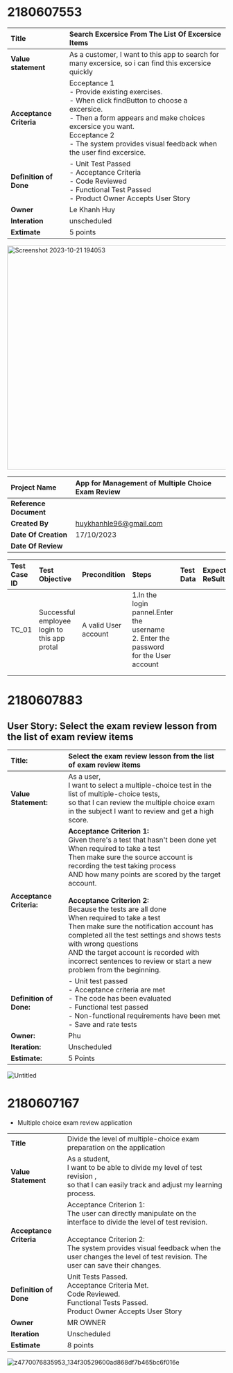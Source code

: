 # 2180607553

| **Title**                | Search Excersice From The List Of Excersice Items |
| :----------------------- | :---------------- |
| **Value statement**      | As a customer, I want to this app to search for many excersice, so i can find this excersice quickly |
| **Acceptance Criteria**  | Ecceptance 1<br>- Provide existing exercises.<br>- When click findButton to choose a excersice.<br>- Then a form appears and make choices excersice you want.<br>Ecceptance 2<br>- The system provides visual feedback when the user find excersice.|
| **Definition of Done**   | - Unit Test Passed <br> - Acceptance Criteria <br> - Code Reviewed <br> - Functional Test Passed <br> - Product Owner Accepts User Story|  
| **Owner**                | Le Khanh Huy|
| **Interation**           | unscheduled   |
| **Extimate**             |  5 points     |
<img width="517" alt="Screenshot 2023-10-21 194053" src="https://github.com/KhanhHuy03/2180607553/assets/144699815/b3bc6923-3144-4291-9e6d-3608953ceec4">


| **Project Name**       | App for Management of Multiple Choice Exam Review |
| :--------------------- | :------------------------------------------------ |
| **Reference Document** |                    |
| **Created By**         | huykhanhle96@gmail.com |
| **Date Of Creation**   |  17/10/2023 |
| **Date Of Review**     |  |

| **Test Case ID** | **Test Objective** | Precondition | Steps | Test Data | Expected ReSult | Post Conditional |
| :--------------- | :----------------- | :----------- | :---- | :-------- | :-------------- | :--------------- |
| TC_01 | Successful employee login to  this app protal | A valid User account | 1.In the login pannel.Enter the username <br> 2. Enter the password for the User account ||||
||||||||
||||||||



# 2180607883

## **User Story: Select the exam review lesson from the list of exam review items**

| **Title:** | Select the exam review lesson from the list of exam review items |
| :-------- | :----------------- |
| **Value Statement:** | As a user, <br>I want to select a multiple-choice test in the list of multiple-choice tests, <br> so that I can review the multiple choice exam in the subject I want to review and get a high score. |
| **Acceptance Criteria:** | **Acceptance Criterion 1:**  <br>Given there's a test that hasn't been done yet <br>When required to take a test <br>Then make sure the source account is recording the test taking process <br>AND how many points are scored by the target account. <br> <br>**Acceptance Criterion 2:** <br>Because the tests are all done <br>When required to take a test <br>Then make sure the notification account has completed all the test settings and shows tests with wrong questions <br>AND the target account is recorded with incorrect sentences to review or start a new problem from the beginning. |
| **Definition of Done:** |  - Unit test passed <br> - Acceptance criteria are met <br> - The code has been evaluated <br> - Functional test passed <br> - Non-functional requirements have been met <br> - Save and rate tests |
| **Owner:** | Phu | Owner |
| **Iteration:** | Unscheduled |
| **Estimate:** | 5 Points |

![Untitled](https://github.com/KhanhHuy03/2180607553/assets/144198095/1a6e7494-26ce-43a9-b61f-17471a711adf)


# 2180607167
- Multiple choice exam review application

|                       |                                                                             |
|-----------------------|-----------------------------------------------------------------------------|
| **Title**             | Divide the level of multiple-choice exam preparation on the application     |
| **Value Statement**   | As a student, <br> I want to be able to divide my level of test revision , <br>so that I can easily track and adjust my learning process. |
| **Acceptance Criteria** | Acceptance Criterion 1: <br>The user can directly manipulate on the interface to divide the level of test revision.<br><br> Acceptance Criterion 2: <br>The system provides visual feedback when the user changes the level of test revision. The user can save their changes. |
| **Definition of Done** | Unit Tests Passed.<br>  Acceptance Criteria Met.<br>  Code Reviewed. <br> Functional Tests Passed. <br> Product Owner Accepts User Story |
| **Owner**             | MR OWNER                                                                    |
| **Iteration**         | Unscheduled                                                                 |
| **Estimate**          | 8 points                                                                    |

![z4770076835953_134f30529600ad868df7b465bc6f016e](https://github.com/KhanhHuy03/2180607553/assets/144354758/f26e5030-5c3b-44f8-908b-0e85409c7b3e)


